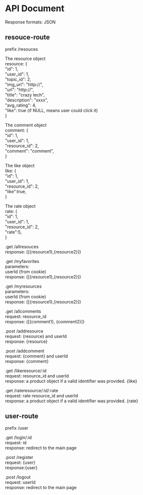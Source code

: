 # API Document  
  
Response formats: JSON  
  
## resouce-route  
prefix /resouces  
  
The resource object  
resource: {  
  "id": 1,  
  "user_id": 1,  
  "topic_id": 2,  
  "img_url": "http://",  
  "url": "http://",  
  "title": "crazy tech",  
  "description": "xxxx",  
  "avg_rating": 4,  
  "like": true (if NULL, means user could click it)  
}  
  
The comment object  
comment: {  
  "id": 1,  
  "user_id": 1,  
  "resource_id": 2,  
  "comment": "comment",  
}  
  
The like object  
like: {  
  "id": 1,  
  "user_id": 1,  
  "resource_id": 2,  
  "like":true,  
}  
  
The rate object  
rate: {  
  "id": 1,  
  "user_id": 1,  
  "resource_id": 2,  
  "rate":5,  
}  
  
.get /allresouces  
response: {[{resource1},{resource2}]}  
  
.get /myfavorites  
parameters:   
userId (from cookie)  
response: {[{resource1},{resource2}]}  
  
.get /myresources  
parameters:   
userId (from cookie)  
response: {[{resource1},{resource2}]}  
  
.get /allcomments  
request: resource_id  
response: {[{comment1}, {comment2}]}  
  
.post /addresource  
request: {resource} and userId  
response: {resource}  
  
.post /addcomment  
request: {comment} and userId  
response: {comment}  
  
.get /likeresource/:id  
request: resource_id and userId  
response: a product object if a valid identifier was provided. {like}  
  
.get /rateresource/:id/:rate  
request: rate resource_id and userId  
response: a product object if a valid identifier was provided. {rate}  
  
## user-route  
prefix /user  
  
.get /login/:id  
request: id  
response: redirect to the main page  
  
.post /register  
request: {user}  
response:{user}  
  
.post /logout  
request: userId  
response: redirect to the main page